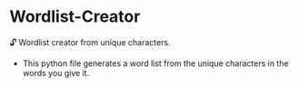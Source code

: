 # Wordlist-Creator
🔓 Wordlist creator from unique characters.
- This python file generates a word list from the unique characters in the words you give it.

